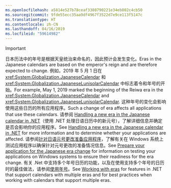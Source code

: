 ```yaml
---
ms.openlocfilehash: a5814e527b78ceaf3380790221e34eb802c4cb50
ms.sourcegitcommit: 9fde55ecc35aa9df4967f3522d7e9ce113f5147c
ms.translationtype: HT
ms.contentlocale: zh-CN
ms.lasthandoff: 04/16/2019
ms.locfileid: "59614982"
---
```


> [!IMPORTANT]
>  <span data-ttu-id="0eb57-101">日本历法中的年号是根据天皇统治来命名的，因此预计会发生变化。</span><span class="sxs-lookup"><span data-stu-id="0eb57-101">Eras in the Japanese calendars are based on the emperor's reign and are therefore expected to change.</span></span> <span data-ttu-id="0eb57-102">例如，2019 年 5 月 1 日在 <xref:System.Globalization.JapaneseCalendar> 和 <xref:System.Globalization.JapaneseLunisolarCalendar> 中标志着令和年号的开始。</span><span class="sxs-lookup"><span data-stu-id="0eb57-102">For example, May 1, 2019 marked the beginning of the Reiwa era in the <xref:System.Globalization.JapaneseCalendar> and <xref:System.Globalization.JapaneseLunisolarCalendar>.</span></span> <span data-ttu-id="0eb57-103">这种年号的变化会影响使用这些日历的所有应用程序。</span><span class="sxs-lookup"><span data-stu-id="0eb57-103">Such a change of era affects all applications that use these calendars.</span></span> <span data-ttu-id="0eb57-104">请参阅 [Handling a new era in the Japanese calendar in .NET](https://devblogs.microsoft.com/dotnet/handling-a-new-era-in-the-japanese-calendar-in-net/)（使用 .NET 处理日语日历中的新元号），了解详细信息并确定是否会影响你的应用程序。</span><span class="sxs-lookup"><span data-stu-id="0eb57-104">See [Handling a new era in the Japanese calendar in .NET](https://devblogs.microsoft.com/dotnet/handling-a-new-era-in-the-japanese-calendar-in-net/) for more information and to determine whether your applications are affected.</span></span> <span data-ttu-id="0eb57-105">请参阅[针对日语元号更改准备应用程序](/windows/uwp/design/globalizing/japanese-era-change)，了解有关在 Windows 系统上测试应用程序以确保针对元号更改的准备情况信息。</span><span class="sxs-lookup"><span data-stu-id="0eb57-105">See [Prepare your application for the Japanese era change](/windows/uwp/design/globalizing/japanese-era-change) for information on testing your applications on Windows systems to ensure their readiness for the era change.</span></span> <span data-ttu-id="0eb57-106">有关 .Net 中支持多个年号日历的功能，以及在使用支持多个年号的日历时的最佳做法，请参阅[使用年号](~/docs/standard/datetime/working-with-calendars.md#working-with-eras)。</span><span class="sxs-lookup"><span data-stu-id="0eb57-106">See [Working with eras](~/docs/standard/datetime/working-with-calendars.md#working-with-eras) for features in .NET that support calendars with multiple eras and for best practices when working with calendars that support multiple eras.</span></span>

